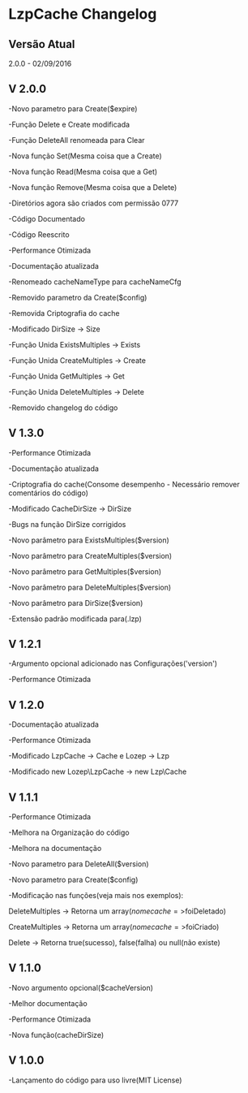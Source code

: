 # LzpCache Changelog

## Versão Atual
2.0.0 - 02/09/2016

## V 2.0.0
-Novo parametro para Create($expire)

-Função Delete e Create modificada

-Função DeleteAll renomeada para Clear

-Nova função Set(Mesma coisa que a Create)

-Nova função Read(Mesma coisa que a Get)

-Nova função Remove(Mesma coisa que a Delete)

-Diretórios agora são criados com permissão 0777

-Código Documentado

-Código Reescrito

-Performance Otimizada

-Documentação atualizada

-Renomeado cacheNameType para cacheNameCfg

-Removido parametro da Create($config)

-Removida Criptografia do cache

-Modificado DirSize -> Size

-Função Unida ExistsMultiples -> Exists

-Função Unida CreateMultiples -> Create

-Função Unida GetMultiples -> Get

-Função Unida DeleteMultiples -> Delete

-Removido changelog do código

## V 1.3.0
-Performance Otimizada

-Documentação atualizada

-Criptografia do cache(Consome desempenho - Necessário remover comentários do código)

-Modificado CacheDirSize -> DirSize

-Bugs na função DirSize corrigidos

-Novo parâmetro para ExistsMultiples($version)

-Novo parâmetro para CreateMultiples($version)

-Novo parâmetro para GetMultiples($version)

-Novo parâmetro para DeleteMultiples($version)

-Novo parâmetro para DirSize($version)

-Extensão padrão modificada para(.lzp)

## V 1.2.1
-Argumento opcional adicionado nas Configurações('version')

-Performance Otimizada

## V 1.2.0
-Documentação atualizada

-Performance Otimizada

-Modificado LzpCache -> Cache e Lozep -> Lzp

-Modificado new Lozep\LzpCache -> new Lzp\Cache

## V 1.1.1
-Performance Otimizada

-Melhora na Organização do código

-Melhora na documentação

-Novo parametro para DeleteAll($version)

-Novo parametro para Create($config)

-Modificação nas funções(veja mais nos exemplos):

DeleteMultiples -> Retorna um array($nomecache=>$foiDeletado)

CreateMultiples -> Retorna um array($nomecache=>$foiCriado)

Delete -> Retorna true(sucesso), false(falha) ou null(não existe)


## V 1.1.0
-Novo argumento opcional($cacheVersion)

-Melhor documentação

-Performance Otimizada

-Nova função(cacheDirSize)

## V 1.0.0
-Lançamento do código para uso livre(MIT License)